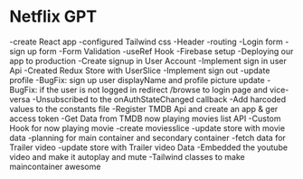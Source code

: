 # Netflix GPT

-create React app
-configured Tailwind css
-Header
-routing
-Login form
-sign up form 
-Form Validation
-useRef Hook
-Firebase setup
-Deploying our app to production
-Create signup in User Account
-Implement sign in user Api
-Created Redux Store with UserSlice
-Implement sign out
-update profile
-BugFix: sign up user displayName and profile picture update
-BugFix: if the user is not logged in redirect /browse to login page and vice-versa
-Unsubscribed to the onAuthStateChanged callback
-Add harcoded values to the constants file
-Register TMDB Api and create an app & ger access token
-Get Data from TMDB now playing movies list API
-Custom Hook for now playing movie
-create moviesslice
-update store with movie data
-planning for main container and secondary container
-fetch data for Trailer video
-update store with Trailer video Data
-Embedded the youtube video and make it autoplay and mute
-Tailwind classes to make maincontainer awesome
